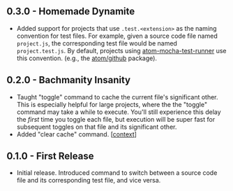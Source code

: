 ## 0.3.0 - Homemade Dynamite

* Added support for projects that use `.test.<extension>` as the naming convention for test files. For example, given a source code file named `project.js`, the corresponding test file would be named `project.test.js`. By default, projects using [atom-mocha-test-runner](https://github.com/BinaryMuse/atom-mocha-test-runner) use this convention. (e.g., the [atom/github](https://github.com/atom/github/tree/v0.3.4) package).

## 0.2.0 - Bachmanity Insanity

* Taught "toggle" command to cache the current file's significant other. This is especially helpful for large projects, where the the "toggle" command may take a while to execute. You'll still experience this delay the *first* time you toggle each file, but execution will be super fast for subsequent toggles on that file and its significant other.
* Added "clear cache" command. [[context](https://github.com/jasonrudolph/significant-other/pull/6#discussion_r82456722)]

## 0.1.0 - First Release

* Initial release. Introduced command to switch between a source code file and its corresponding test file, and vice versa.
